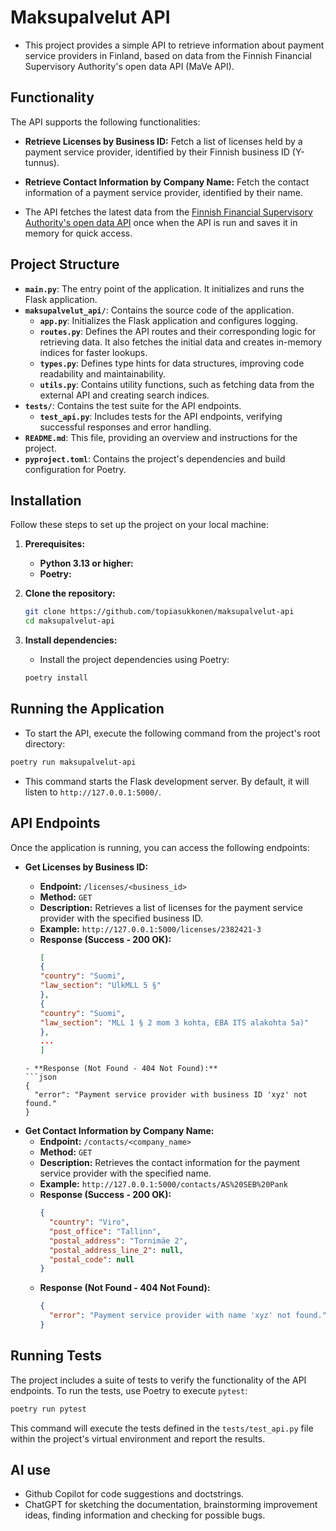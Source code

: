 # Maksupalvelut API

- This project provides a simple API to retrieve information about payment service providers in Finland, based on data from the Finnish Financial Supervisory Authority's open data API (MaVe API).

## Functionality

The API supports the following functionalities:

- **Retrieve Licenses by Business ID:** Fetch a list of licenses held by a payment service provider, identified by their Finnish business ID (Y-tunnus).
- **Retrieve Contact Information by Company Name:** Fetch the contact information of a payment service provider, identified by their name.

- The API fetches the latest data from the [Finnish Financial Supervisory Authority's open data API](http://api.boffsaopendata.fi/mave/api/v1/maksupalveluntarjoajat) once when the API is run and saves it in memory for quick access.

## Project Structure

- **`main.py`**: The entry point of the application. It initializes and runs the Flask application.
- **`maksupalvelut_api/`**: Contains the source code of the application.
  - **`app.py`**: Initializes the Flask application and configures logging.
  - **`routes.py`**: Defines the API routes and their corresponding logic for retrieving data. It also fetches the initial data and creates in-memory indices for faster lookups.
  - **`types.py`**: Defines type hints for data structures, improving code readability and maintainability.
  - **`utils.py`**: Contains utility functions, such as fetching data from the external API and creating search indices.
- **`tests/`**: Contains the test suite for the API endpoints.
  - **`test_api.py`**: Includes tests for the API endpoints, verifying successful responses and error handling.
- **`README.md`**: This file, providing an overview and instructions for the project.
- **`pyproject.toml`**: Contains the project's dependencies and build configuration for Poetry.

## Installation

Follow these steps to set up the project on your local machine:

1. **Prerequisites:**

   - **Python 3.13 or higher:**
   - **Poetry:**

2. **Clone the repository:**

   ```bash
   git clone https://github.com/topiasukkonen/maksupalvelut-api
   cd maksupalvelut-api
   ```

3. **Install dependencies:**

   - Install the project dependencies using Poetry:

   ```bash
   poetry install
   ```

## Running the Application

- To start the API, execute the following command from the project's root directory:

```bash
poetry run maksupalvelut-api
```

- This command starts the Flask development server. By default, it will listen to `http://127.0.0.1:5000/`.

## API Endpoints

Once the application is running, you can access the following endpoints:

- **Get Licenses by Business ID:**

  - **Endpoint:** `/licenses/<business_id>`
  - **Method:** `GET`
  - **Description:** Retrieves a list of licenses for the payment service provider with the specified business ID.
  - **Example:** `http://127.0.0.1:5000/licenses/2382421-3`
  - **Response (Success - 200 OK):**
    ```json
    [
    {
    "country": "Suomi",
    "law_section": "UlkMLL 5 §"
    },
    {
    "country": "Suomi",
    "law_section": "MLL 1 § 2 mom 3 kohta, EBA ITS alakohta 5a)"
    },
    ...
    ]
    ```

  ````
  - **Response (Not Found - 404 Not Found):**
  ```json
  {
    "error": "Payment service provider with business ID 'xyz' not found."
  }
  ````

* **Get Contact Information by Company Name:**
  - **Endpoint:** `/contacts/<company_name>`
  - **Method:** `GET`
  - **Description:** Retrieves the contact information for the payment service provider with the specified name.
  - **Example:** `http://127.0.0.1:5000/contacts/AS%20SEB%20Pank`
  - **Response (Success - 200 OK):**
    ```json
    {
      "country": "Viro",
      "post_office": "Tallinn",
      "postal_address": "Tornimäe 2",
      "postal_address_line_2": null,
      "postal_code": null
    }
    ```
  - **Response (Not Found - 404 Not Found):**
    ```json
    {
      "error": "Payment service provider with name 'xyz' not found."
    }
    ```

## Running Tests

The project includes a suite of tests to verify the functionality of the API endpoints. To run the tests, use Poetry to execute `pytest`:

```bash
poetry run pytest
```

This command will execute the tests defined in the `tests/test_api.py` file within the project's virtual environment and report the results.

## AI use

- Github Copilot for code suggestions and doctstrings.
- ChatGPT for sketching the documentation, brainstorming improvement ideas, finding information and checking for possible bugs.
